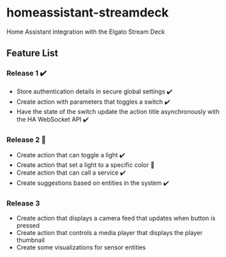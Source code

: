 # homeassistant-streamdeck
Home Assistant integration with the Elgato Stream Deck

## Feature List
### Release 1 ✔️
- Store authentication details in secure global settings ✔️
- Create action with parameters that toggles a switch ✔️
- Have the state of the switch update the action title asynchronously with the HA WebSocket API ✔️

### Release 2 🚧
- Create action that can toggle a light ✔️
- Create action that set a light to a specific color 🚧
- Create action that can call a service ✔️
- Create suggestions based on entities in the system ✔️

### Release 3
- Create action that displays a camera feed that updates when button is pressed
- Create action that controls a media player that displays the player thumbnail
- Create some visualizations for sensor entities

